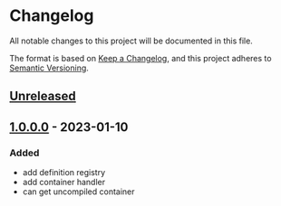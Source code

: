# Changelog
All notable changes to this project will be documented in this file.

The format is based on [Keep a Changelog](https://keepachangelog.com/en/1.0.0/),
and this project adheres to [Semantic Versioning](https://semver.org/spec/v2.0.0.html).

## [Unreleased](https://git.d3data.de/D3Public/DIContainer/compare/1.0.0.0...rel_1.x)

## [1.0.0.0](https://git.d3data.de/D3Public/DIContainer/releases/tag/1.0.0.0) - 2023-01-10
### Added
- add definition registry
- add container handler
- can get uncompiled container
